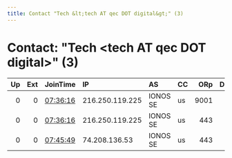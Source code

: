 ```yaml
---
title: Contact "Tech &lt;tech AT qec DOT digital&gt;" (3)
---
```


# Contact: "Tech &lt;tech AT qec DOT digital&gt;" (3)

|   Up |   Ext | JoinTime                                                                                              | IP              | AS       | CC   |   ORp |   Dirp | OS    | Version   | Nickname   |   eFamMembers |
|-----:|------:|:------------------------------------------------------------------------------------------------------|:----------------|:---------|:-----|------:|-------:|:------|:----------|:-----------|--------------:|
|    0 |     0 | [07:36:16](https://nusenu.github.io/OrNetStats/w/relay/C104744B02350F735CCD4FD14FB769EC5194F976.html) | 216.250.119.225 | IONOS SE | us   |  9001 |      0 | Linux | 0.4.7.8   | QECm1r4    |             1 |
|    0 |     0 | [07:36:16](https://nusenu.github.io/OrNetStats/w/relay/FCCC3A83173357F6C7DA80CD5474DD3ADDE5D85A.html) | 216.250.119.225 | IONOS SE | us   |   443 |      0 | Linux | 0.4.7.8   | QECm1r3    |             1 |
|    0 |     0 | [07:45:49](https://nusenu.github.io/OrNetStats/w/relay/623EFDFAA450754FE2099EF82CC8385361169DE0.html) | 74.208.136.53   | IONOS SE | us   |   443 |      0 | Linux | 0.4.7.8   | QECm1r1    |             1 |

